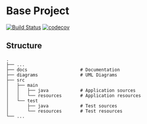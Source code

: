# Base Project
[![Build Status](https://travis-ci.org/D0543219/BaseProject.svg?branch=master)](https://travis-ci.org/D0543219/BaseProject)
[![codecov](https://codecov.io/gh/D0543219/BaseProject/branch/master/graph/badge.svg)](https://codecov.io/gh/D0543219/BaseProject)

## Structure
```
.
├── ...
├── docs                    # Documentation
├── diagrams                # UML Diagrams
├── src
│   ├── main
│   │   ├── java            # Application sources
│   │   └── resources       # Application resources
│   └── test
│       ├── java            # Test sources
│       └── resources       # Test resources
└── ...
```
